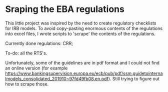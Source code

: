 # Sraping the EBA regulations

This little project was inspired by the need to create regulatory checklists for IRB models. 
To avoid copy-pasting enormous contents of the regulations into excel files, I wrote scripts to 'scrape' the contents of the regulations.

Currently done regulations:
CRR;

To-do:
all the RTS's.

Unfortunately, some of the guidelines are in pdf format and I could not find an online version (for example https://www.bankingsupervision.europa.eu/ecb/pub/pdf/ssm.guidetointernalmodels_consolidated_201910~97fd49fb08.en.pdf).
Still trying to figure out how to scrape those.
